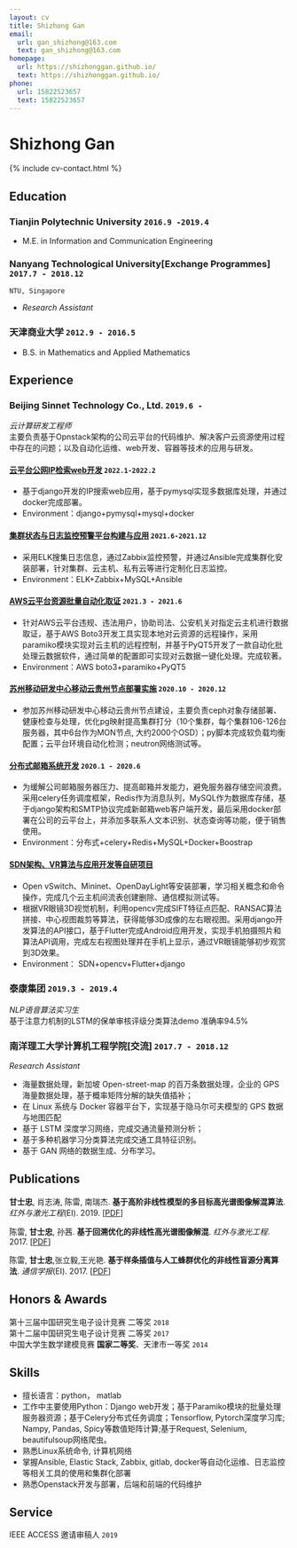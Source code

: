 ```yaml
---
layout: cv
title: Shizhong Gan
email:
  url: gan_shizhong@163.com
  text: gan_shizhong@163.com
homepage:
  url: https://shizhonggan.github.io/
  text: https://shizhonggan.github.io/
phone:
  url: 15822523657
  text: 15822523657
---
```


# **Shizhong Gan**

<!--
include contact information from the front matter
Supported arguments:
    - homepage: url, text
    - phone
    - email
-->

{% include cv-contact.html %}

## Education

### **Tianjin Polytechnic University** `2016.9 -2019.4`

- M.E. in Information and Communication Engineering

### **Nanyang Technological University[Exchange Programmes]** `2017.7 - 2018.12`

```
NTU, Singapore
```

- _Research Assistant_  

### **天津商业大学** `2012.9 - 2016.5`

- B.S. in Mathematics and Applied Mathematics

## Experience

### **Beijing Sinnet Technology Co., Ltd.** `2019.6 -`

_云计算研发工程师_<br>
主要负责基于Opnstack架构的公司云平台的代码维护、解决客户云资源使用过程中存在的问题；以及自动化运维、web开发、容器等技术的应用与研发。

#### [云平台公网IP检索web开发]() `2022.1-2022.2`

- 基于django开发的IP搜索web应用，基于pymysql实现多数据库处理，并通过docker完成部署。
- Environment：django+pymysql+mysql+docker
 
#### [集群状态与日志监控预警平台构建与应用]() `2021.6-2021.12`

- 采用ELK搜集日志信息，通过Zabbix监控预警，并通过Ansible完成集群化安装部署，针对集群、云主机、私有云等进行定制化日志监控。
- Environment：ELK+Zabbix+MySQL+Ansible

#### [AWS云平台资源批量自动化取证]() `2021.3 - 2021.6`

- 针对AWS云平台违规、违法用户，协助司法、公安机关对指定云主机进行数据取证，基于AWS Boto3开发工具实现本地对云资源的远程操作，采用paramiko模块实现对云主机的远程控制，并基于PyQT5开发了一款自动化批处理云数据软件，通过简单的配置即可实现对云数据一键化处理。完成软著。
- Environment：AWS boto3+paramiko+PyQT5
  
#### [苏州移动研发中心移动云贵州节点部署实施]() `2020.10 - 2020.12` 

- 参加苏州移动研发中心移动云贵州节点建设，主要负责ceph对象存储部署、健康检查与处理，优化pg映射提高集群打分（10个集群，每个集群106-126台服务器，其中6台作为MON节点, 大约2000个OSD）；py脚本完成软负载均衡配置；云平台环境自动化检测；neutron网络测试等。

#### [分布式邮箱系统开发]() `2020.1 - 2020.6` 

- 为缓解公司邮箱服务器压力、提高邮箱并发能力，避免服务器存储空间浪费。采用celery任务调度框架，Redis作为消息队列，MySQL作为数据库存储，基于django架构和SMTP协议完成新邮箱web客户端开发，最后采用docker部署在公司的云平台上，并添加多联系人文本识别、状态查询等功能，便于销售使用。
- Environment：分布式+celery+Redis+MySQL+Docker+Boostrap

#### [SDN架构、VR算法与应用开发等自研项目]()

- Open vSwitch、Mininet、OpenDayLight等安装部署，学习相关概念和命令操作，完成几个云主机间流表创建删除、通信模拟测试等。
- 根据VR眼镜3D视觉机制，利用opencv完成SIFT特征点匹配、RANSAC算法拼接、中心视图裁剪等算法，获得能够3D成像的左右眼视图。采用django开发算法的API接口，基于Flutter完成Android应用开发，实现手机拍摄照片和算法API调用，完成左右视图处理并在手机上显示，通过VR眼镜能够初步观赏到3D效果。
- Environment： SDN+opencv+Flutter+django

### **泰康集团** `2019.3 - 2019.4`
_NLP语音算法实习生_<br>
基于注意力机制的LSTM的保单审核评级分类算法demo 准确率94.5%

### **南洋理工大学计算机工程学院[交流]** `2017.7 - 2018.12`

_Research Assistant_<br>
- 海量数据处理，新加坡 Open-street-map 的百万条数据处理，企业的 GPS 海量数据处理，基于概率矩阵分解的缺失值插补；
- 在 Linux 系统与 Docker 容器平台下，实现基于隐马尔可夫模型的 GPS 数据与地图匹配
- 基于 LSTM 深度学习网络，完成交通流量预测分析；
- 基于多种机器学习分类算法完成交通工具特征识别。
- 基于 GAN 网络的数据生成、分布学习。

## Publications

**甘士忠**, 肖志涛, 陈雷, 南瑞杰. **基于高阶非线性模型的多目标高光谱图像解混算法**.  _红外与激光工程_(EI). 2019.  [[PDF](http://www.irla.cn/cn/article/doi/10.3788/IRLA201948.1026002)]

陈雷,  **甘士忠**,  孙茜. **基于回溯优化的非线性高光谱图像解混**.  _红外与激光工程_. 2017.  [[PDF](http://www.irla.cn/article/app/id/3126/cn/article/doi/10.3788/IRLA201746.0638001)]

陈雷, **甘士忠**,张立毅,王光艳. **基于样条插值与人工蜂群优化的非线性盲源分离算法**. _通信学报_(EI). 2017. [[PDF](http://www.infocomm-journal.com/txxb/CN/10.11959/j.issn.1000-436x.2017147)]

## Honors & Awards

第十三届中国研究生电子设计竞赛 二等奖 `2018` <br>
第十二届中国研究生电子设计竞赛 二等奖 `2017` <br>
中国大学生数学建模竞赛 **国家二等奖**、天津市一等奖 `2014` <br>

## Skills

- 擅长语言：python， matlab<br>
- 工作中主要使用Python：Django web开发；基于Paramiko模块的批量处理服务器资源；基于Celery分布式任务调度；Tensorflow, Pytorch深度学习库; Nampy, Pandas, Spicy等数值矩阵计算;基于Request, Selenium, beautifulsoup网络爬虫。<br>
- 熟悉Linux系统命令, 计算机网络<br>
- 掌握Ansible, Elastic Stack, Zabbix, gitlab, docker等自动化运维、日志监控等相关工具的使用和集群化部署<br>
- 熟悉Openstack开发与部署，后端和前端的代码维护<br>

## Service

IEEE ACCESS 邀请审稿人 `2019` <br>

<!-- ### Footer

Last updated: May 2022 -->
